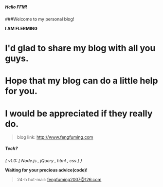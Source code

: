 ##### Hello FFM!

###Welcome to my personal blog!

<strong>I AM FLERMING</strong>

# I'd glad to share my blog with all you guys.

# Hope that my blog can do a little help for you.

# I would be appreciated if they really do.


>blog link: http://www.fengfuming.com

##### Tech?

*{ v1.0: [ Node.js , jQuery , html , css ] }*

**Waiting for your precious advice(code)!**

>24-h hot-mail: fengfuming2007@126.com



